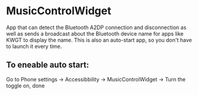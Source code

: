 # MusicControlWidget
App that can detect the Bluetooth A2DP connection and disconnection as well as sends a broadcast about the Bluetooth device name for apps like KWGT to display the name. This is also an auto-start app, so you don't have to launch it every time.

## To eneable auto start:
Go to Phone settings -> Accessibbility -> MusicControlWidget -> Turn the toggle on, done
